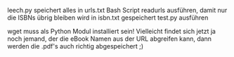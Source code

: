 leech.py speichert alles in urls.txt
Bash Script readurls ausführen, damit nur die ISBNs übrig bleiben
wird in isbn.txt gespeichert
test.py ausführen

wget muss als Python Modul installiert sein!
Vielleicht findet sich jetzt ja noch jemand, der die eBook Namen aus der URL abgreifen kann, dann werden die .pdf's auch richtig abgespeichert ;)
